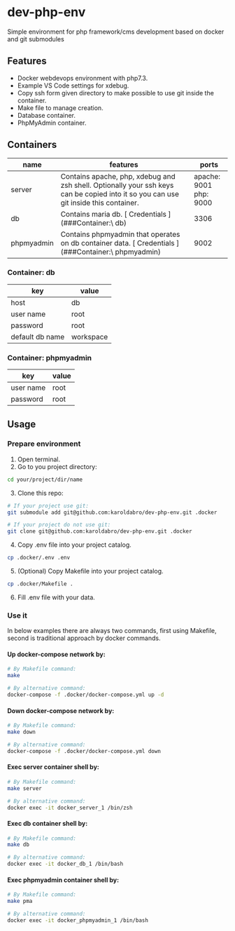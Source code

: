 # dev-php-env
Simple environment for php framework/cms development based on docker and git submodules

## Features
- Docker webdevops environment with php7.3.
- Example VS Code settings for xdebug.
- Copy ssh form given directory to make possible to use git inside the container.
- Make file to manage creation.
- Database container.
- PhpMyAdmin container.
## Containers
| name | features | ports |
| ---- | -------- | ----- |
| server | Contains apache, php, xdebug and zsh shell. Optionally your ssh keys can be copied into it so you can use git inside this container. | apache: 9001 <br/> php: 9000 |
| db | Contains maria db. [ Credentials ](###Container:\ db) | 3306 |
| phpmyadmin| Contains phpmyadmin that operates on db container data. [ Credentials ](###Container:\ phpmyadmin) | 9002

### Container: db
| key | value |
| --- | ----- |
| host | db |
| user name | root |
| password | root |
| default db name | workspace |

### Container: phpmyadmin
| key | value |
| --- | ----- |
| user name | root |
| password | root |

## Usage
### Prepare environment
1. Open terminal.
2. Go to you project directory:  
```bash
cd your/project/dir/name
```
3. Clone this repo: 
```bash
# If your project use git:
git submodule add git@github.com:karoldabro/dev-php-env.git .docker

# If your project do not use git:
git clone git@github.com:karoldabro/dev-php-env.git .docker
```
4. Copy .env file into your project catalog.
```bash
cp .docker/.env .env
```
5. (Optional) Copy Makefile into your project catalog.
```bash
cp .docker/Makefile .
```
6. Fill .env file with your data.
### Use it
In below examples there are always two commands, first using Makefile, second is traditional approach by docker commands. 
#### Up docker-compose network by:
```bash
# By Makefile command:
make

# By alternative command:
docker-compose -f .docker/docker-compose.yml up -d
```
#### Down docker-compose network by:
```bash
# By Makefile command:
make down

# By alternative command:
docker-compose -f .docker/docker-compose.yml down
```
#### Exec server container shell by:
```bash
# By Makefile command:
make server

# By alternative command:
docker exec -it docker_server_1 /bin/zsh
```

#### Exec db container shell by:
```bash
# By Makefile command:
make db

# By alternative command:
docker exec -it docker_db_1 /bin/bash
```

#### Exec phpmyadmin container shell by:
```bash
# By Makefile command:
make pma

# By alternative command:
docker exec -it docker_phpmyadmin_1 /bin/bash
```